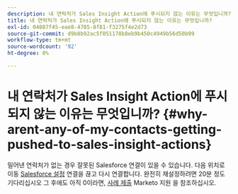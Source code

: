 ```yaml
---
description: 내 연락처가 Sales Insight Action에 푸시되지 않는 이유는 무엇입니까? - Marketo 문서 - 제품 설명서
title: 내 연락처가 Sales Insight Action에 푸시되지 않는 이유는 무엇입니까?
exl-id: 04087f45-eae8-4785-8f81-f3275f4e2d73
source-git-commit: d9b8b92ac5f051178b8eb9b450c4949b56d50b99
workflow-type: tm+mt
source-wordcount: '92'
ht-degree: 0%

---
```


# 내 연락처가 Sales Insight Action에 푸시되지 않는 이유는 무엇입니까? {#why-arent-any-of-my-contacts-getting-pushed-to-sales-insight-actions}

밀어낸 연락처가 없는 경우 잘못된 Salesforce 연결이 있을 수 있습니다. 다음 위치로 이동 [Salesforce 설정](https://toutapp.com/login) 연결을 끊고 다시 연결합니다. 완전히 재설정하려면 20분 정도 기다리십시오 그 후에도 아직 0이라면, [사례 제출](https://nation.marketo.com/t5/Support/ct-p/Support#) Marketo 지원 을 참조하십시오.

